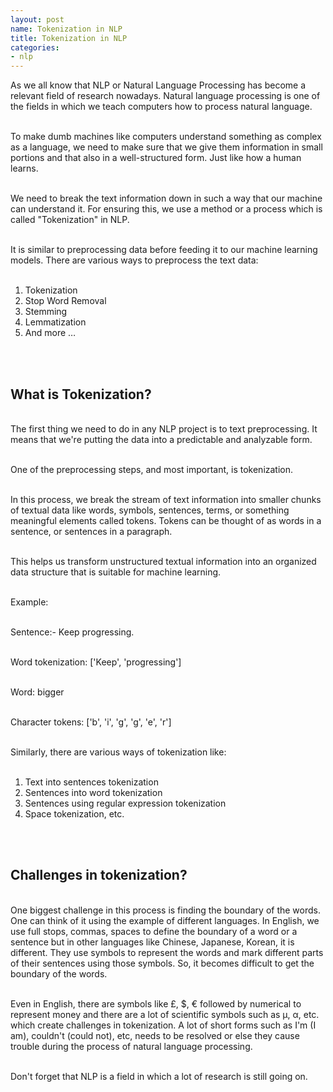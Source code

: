```yaml
---
layout: post
name: Tokenization in NLP
title: Tokenization in NLP
categories: 
- nlp
---
```


As we all know that NLP or Natural Language Processing has become a relevant field of research nowadays. Natural language processing is one of the fields in which we teach computers how to process natural language.<br/><br/>

To make dumb machines like computers understand something as complex as a language, we need to make sure that we give them information in small portions and that also in a well-structured form. Just like how a human learns.<br/><br/>

We need to break the text information down in such a way that our machine can understand it. For ensuring this, we use a method or a process which is called "Tokenization" in NLP.<br/><br/>

It is similar to preprocessing data before feeding it to our machine learning models. There are various ways to preprocess the text data:<br/><br/>

1. Tokenization
2. Stop Word Removal
3. Stemming
4. Lemmatization
5. And more …

<br/><br/>

## What is Tokenization? 
<br/>
The first thing we need to do in any NLP project is to text preprocessing. It means that we're putting the data into a predictable and analyzable form.<br/><br/>

One of the preprocessing steps, and most important, is tokenization.<br/><br/>

In this process, we break the stream of text information into smaller chunks of textual data like words, symbols, sentences, terms, or something meaningful elements called tokens. Tokens can be thought of as words in a sentence, or sentences in a paragraph.<br/><br/>

This helps us transform unstructured textual information into an organized data structure that is suitable for machine learning.<br/><br/>

Example:<br/><br/>

Sentence:- Keep progressing.<br/><br/>

Word tokenization: ['Keep', 'progressing']<br/><br/>

Word: bigger<br/><br/>

Character tokens: ['b', 'i', 'g', 'g', 'e', 'r']<br/><br/>

Similarly, there are various ways of tokenization like:<br/><br/>

1. Text into sentences tokenization
2. Sentences into word tokenization
3. Sentences using regular expression tokenization
4. Space tokenization, etc.

<br/><br/>

## Challenges in tokenization? 
<br/>
One biggest challenge in this process is finding the boundary of the words. One can think of it using the example of different languages. In English, we use full stops, commas, spaces to define the boundary of a word or a sentence but in other languages like Chinese, Japanese, Korean, it is different. They use symbols to represent the words and mark different parts of their sentences using those symbols. So, it becomes difficult to get the boundary of the words.<br/><br/>

Even in English, there are symbols like £, $, € followed by numerical to represent money and there are a lot of scientific symbols such as µ, α, etc. which create challenges in tokenization. A lot of short forms such as I'm (I am), couldn't (could not), etc, needs to be resolved or else they cause trouble during the process of natural language processing.<br/><br/>

Don't forget that NLP is a field in which a lot of research is still going on.